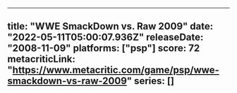 
---
title: "WWE SmackDown vs. Raw 2009"
date: "2022-05-11T05:00:07.936Z"
releaseDate: "2008-11-09"
platforms: ["psp"]
score: 72
metacriticLink: "https://www.metacritic.com/game/psp/wwe-smackdown-vs-raw-2009"
series: []
---
